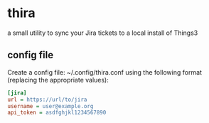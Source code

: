 # thira
a small utility to sync your Jira tickets to a local install of Things3

## config file
Create a config file: ~/.config/thira.conf using the following format (replacing the appropriate values):

```ini
[jira]
url = https://url/to/jira
username = user@example.org
api_token = asdfghjkl1234567890
```
